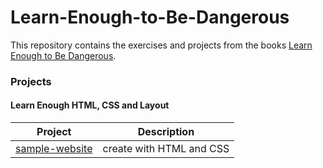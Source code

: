 # Learn-Enough-to-Be-Dangerous

This repository contains the exercises and projects from the books [Learn Enough to Be Dangerous](https://www.learnenough.com/).

### Projects

#### Learn Enough HTML, CSS and Layout

<!-- create table -->

| Project | Description |
| --- | --- |
| [sample-website](learn_enough_html_css_layout/sample_website) | create with HTML and CSS |

